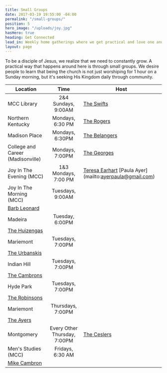 ```yaml
---
title: Small Groups
date: 2017-03-19 19:55:00 -04:00
permalink: "/small-groups/"
position: 5
hero_image: "/uploads/joy.jpg"
hasHero: true
heading: Get Connected
lead_in: Weekly home gatherings where we get practical and love one another.
layout: page
---
```


To be a disciple of Jesus, we realize that we need to constantly grow. A practical way that happens around here is through small groups. We desire people to learn that being the church is not just worshiping for 1 hour on a Sunday morning, but it's seeking His Kingdom daily through community.

| Location                     | Time                 | Host                                              |
| ---------------------------  | :--------------------: | --------------------------------------------------|
| MCC Library                  | 2&4 Sundays, 9:00AM    | [The Swifts](mailto:zekeswift@gmail.com)      |
| Northern Kentucky               | Mondays, 6:30 PM    | [The Rogers](mailto:aaronrgrs7@gmail.com)     |
| Madison Place                   | Mondays, 6:30PM     | [The Belangers](mailto:chefbelanger@hotmail.com) |
| College and Career (Madisonville)| Mondays, 7:00PM    | [The Georges](mailto:georgem3@mail.uc.edu)     |
| Joy In The Evening (MCC)     |1&3 Mondays, 7:00 PM    | [Teresa Earhart](mailto:ttearhart@gmail.com) [Paula Ayer] (mailto:ayerpaula@gmail.com)|
| Joy In The Morning (MCC)     | Tuesdays, 9:00AM       
|[Barb Leonard](mailto:tfleo@cinci.rr.com)       |
| Madeira                      | Tuesday, 6:00PM        
|[The Huizengas](mailto:huizenb@gmail.com)        |
| Mariemont                    | Tuesdays, 7:00PM       
|[The Urbanskis](mailto:urbanskirob@yahoo.com)    | 
| Indian Hill                  | Tuesdays, 7:00PM       
|[The Cambrons](mailto:mikecambron43@gmail.com)  |
| Hyde Park                    | Tuesdays, 7:00PM       
|[The Robinsons](mailto:burr.robinson@gmail.com)  |
| Mariemont                    | Thursdays, 7:00PM      
|[The Ayers](mailto:matt@ayerquality.com)|
| Montgomery                    | Every Other Thursday, 7:00PM      |[The Ceslers](mailto:stevecesler@yahoo.com)|
| Men's Studies (MCC)          | Fridays, 6:30 AM       
|[Mike Cambron](mailto:mikecambron43@gmail.com)  | 


